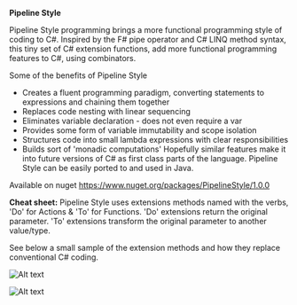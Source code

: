 **Pipeline Style**

Pipeline Style programming brings a more functional programming style of coding to C#. Inspired by the F# pipe operator and C# LINQ method syntax, this tiny set of C# extension functions, add more functional programming features to C#, using combinators.

Some of the benefits of Pipeline Style 
* Creates a fluent programming paradigm, converting statements to expressions and chaining them together
* Replaces code nesting with linear sequencing
* Eliminates variable declaration - does not even require a var
* Provides some form of variable immutability and scope isolation
* Structures code into small lambda expressions with clear responsibilities
* Builds sort of 'monadic computations'
Hopefully similar features make it into future versions of C# as first class parts of the language. Pipeline Style can be easily ported to and used in Java.

Available on nuget https://www.nuget.org/packages/PipelineStyle/1.0.0

**Cheat sheet:** Pipeline Style uses extensions methods named with the verbs, 'Do' for Actions & 'To' for Functions. 'Do' extensions return the original parameter. 'To' extensions transform the original parameter to another value/type. 

See below a small sample of the extension methods and how they replace conventional C# coding.  

![Alt text](Conventional.PNG?raw=true "Conventional")

![Alt text](PipelineStyle.PNG?raw=true "PipelineStyle")
